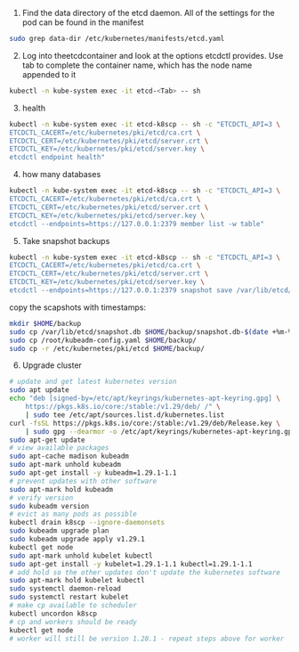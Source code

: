 
1. Find the data directory of the etcd daemon. All of the settings for the pod can be found in the manifest

```bash
sudo grep data-dir /etc/kubernetes/manifests/etcd.yaml
```

2. Log into theetcdcontainer and look at the options etcdctl provides.  Use tab to complete the container name, which has the node name appended to it

```bash
kubectl -n kube-system exec -it etcd-<Tab> -- sh
```

3. health 

```bash
kubectl -n kube-system exec -it etcd-k8scp -- sh -c "ETCDCTL_API=3 \
ETCDCTL_CACERT=/etc/kubernetes/pki/etcd/ca.crt \
ETCDCTL_CERT=/etc/kubernetes/pki/etcd/server.crt \
ETCDCTL_KEY=/etc/kubernetes/pki/etcd/server.key \
etcdctl endpoint health"
```

4. how many databases

```bash
kubectl -n kube-system exec -it etcd-k8scp -- sh -c "ETCDCTL_API=3 \
ETCDCTL_CACERT=/etc/kubernetes/pki/etcd/ca.crt \
ETCDCTL_CERT=/etc/kubernetes/pki/etcd/server.crt \
ETCDCTL_KEY=/etc/kubernetes/pki/etcd/server.key \
etcdctl --endpoints=https://127.0.0.1:2379 member list -w table"
```

5. Take snapshot backups

```bash
kubectl -n kube-system exec -it etcd-k8scp -- sh -c "ETCDCTL_API=3 \
ETCDCTL_CACERT=/etc/kubernetes/pki/etcd/ca.crt \
ETCDCTL_CERT=/etc/kubernetes/pki/etcd/server.crt \
ETCDCTL_KEY=/etc/kubernetes/pki/etcd/server.key \
etcdctl --endpoints=https://127.0.0.1:2379 snapshot save /var/lib/etcd/snapshot.db "
```

copy the scapshots with timestamps:

```bash
mkdir $HOME/backup
sudo cp /var/lib/etcd/snapshot.db $HOME/backup/snapshot.db-$(date +%m-%d-%y)
sudo cp /root/kubeadm-config.yaml $HOME/backup/
sudo cp -r /etc/kubernetes/pki/etcd $HOME/backup/
```

6. Upgrade cluster

```bash
# update and get latest kubernetes version
sudo apt update
echo "deb [signed-by=/etc/apt/keyrings/kubernetes-apt-keyring.gpg] \
    https://pkgs.k8s.io/core:/stable:/v1.29/deb/ /" \
    | sudo tee /etc/apt/sources.list.d/kubernetes.list
curl -fsSL https://pkgs.k8s.io/core:/stable:/v1.29/deb/Release.key \
    | sudo gpg --dearmor -o /etc/apt/keyrings/kubernetes-apt-keyring.gpg
sudo apt-get update
# view available packages
sudo apt-cache madison kubeadm
sudo apt-mark unhold kubeadm
sudo apt-get install -y kubeadm=1.29.1-1.1
# prevent updates with other software
sudo apt-mark hold kubeadm
# verify version
sudo kubeadm version
# evict as many pods as possible
kubectl drain k8scp --ignore-daemonsets
sudo kubeadm upgrade plan
sudo kubeadm upgrade apply v1.29.1
kubectl get node
sudo apt-mark unhold kubelet kubectl
sudo apt-get install -y kubelet=1.29.1-1.1 kubectl=1.29.1-1.1
# add hold so the other updates don't update the kubernetes software
sudo apt-mark hold kubelet kubectl
sudo systemctl daemon-reload
sudo systemctl restart kubelet
# make cp available to scheduler
kubectl uncordon k8scp
# cp and workers should be ready
kubectl get node
# worker will still be version 1.28.1 - repeat steps above for worker
```
